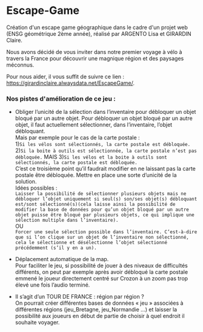 # Escape-Game

Création d'un escape game géographique dans le cadre d'un projet web (ENSG géométrique 2ème année), réalisé par ARGENTO Lisa et GIRARDIN Claire.


Nous avons décidé de vous inviter dans notre premier voyage à vélo à travers la France pour découvrir une magnique région et des paysages méconnus.

Pour nous aider, il vous suffit de suivre ce lien : https://girardinclaire.alwaysdata.net/EscapeGame/.




### Nos pistes d'amélioration de ce jeu :

- Obliger l’unicité de la sélection dans l’inventaire pour débloquer un objet bloqué par un autre objet.
Pour débloquer un objet bloqué par un autre objet, il faut actuellement sélectionner, dans l’inventaire, l’objet débloquant.  
Mais par exemple pour le cas de la carte postale :  
1)`Si les vélos sont sélectionnés, la carte postale est débloquée.`  
2)`Si la boite à outils est sélectionnée, la carte postale n’est pas débloquée.`
MAIS 
3)`Si les vélos et la boite à outils sont sélectionnés, la carte postale est débloquée.`  
C’est ce troisième point qu’il faudrait modifier en ne laissant pas la carte postale être débloquée. Mettre en place une sorte d’unicité de la solution.  
Idées possibles :  
`Laisser la possibilité de sélectionner plusieurs objets mais ne débloquer l’objet uniquement si seul(s) son/ses objet(s) débloquant est/sont sélectionné(s)(cela laisse ainsi la possibilité de modifier la base de données pour qu’un objet bloqué par un autre objet puisse être bloqué par plusieurs objets, ce qui implique une sélection multiple dans l’inventaire).`  
OU  
`Forcer une seule sélection possible dans l’inventaire. C’est-à-dire que si l’on clique sur un objet de l’inventaire non sélectionné, cela le sélectionne et désélectionne l’objet sélectionné précédemment (s’il y en a un).`



- Déplacement automatique de la map.  
Pour faciliter le jeu, si possibilité de jouer à des niveaux de difficultés différents, on peut par exemple après avoir débloqué la carte postale emmené le joueur directement centré sur Crozon à un zoom pas trop élevé une fois l’audio terminé.


- Il s’agit d’un TOUR DE FRANCE : région par région ?  
On pourrait créer différentes bases de données « jeu » associées à différentes régions (jeu_Bretagne, jeu_Normandie …) et laisser la possibilité aux joueurs en début de partie de choisir à quel endroit il souhaite voyager.

